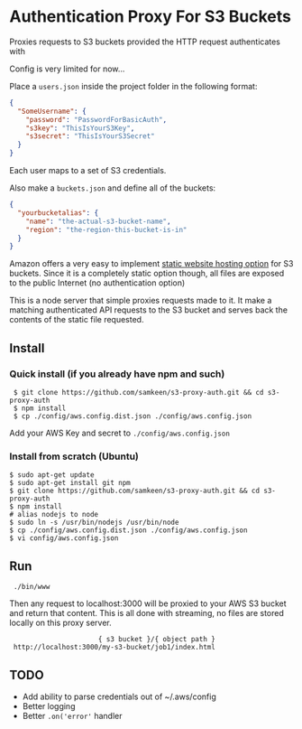 # Authentication Proxy For S3 Buckets

Proxies requests to S3 buckets provided the HTTP request authenticates with

Config is very limited for now...

Place a `users.json` inside the project folder in the following format:

```json
{
  "SomeUsername": {
    "password": "PasswordForBasicAuth",
    "s3key": "ThisIsYourS3Key",
    "s3secret": "ThisIsYourS3Secret"
  }
}
```

Each user maps to a set of S3 credentials.

Also make a `buckets.json` and define all of the buckets:

```json
{
  "yourbucketalias": {
    "name": "the-actual-s3-bucket-name",
    "region": "the-region-this-bucket-is-in"
  }
}
```









Amazon offers a very easy to implement [static website hosting option](http://docs.aws.amazon.com/AmazonS3/latest/dev/WebsiteHosting.html)
for S3 buckets. Since it is a completely static option though, all files are exposed to the public Internet (no authentication option)

This is a node server that simple proxies requests made to it.  It make a matching authenticated API requests to the S3 bucket and serves back the contents of the static file requested.

## Install

### Quick install (if you already have npm and such)

     $ git clone https://github.com/samkeen/s3-proxy-auth.git && cd s3-proxy-auth
     $ npm install
     $ cp ./config/aws.config.dist.json ./config/aws.config.json

Add your AWS Key and secret to `./config/aws.config.json`

### Install from scratch (Ubuntu)

    $ sudo apt-get update
    $ sudo apt-get install git npm
    $ git clone https://github.com/samkeen/s3-proxy-auth.git && cd s3-proxy-auth
    $ npm install
    # alias nodejs to node
    $ sudo ln -s /usr/bin/nodejs /usr/bin/node
    $ cp ./config/aws.config.dist.json ./config/aws.config.json
    $ vi config/aws.config.json


## Run

     ./bin/www

Then any request to localhost:3000 will be proxied to your AWS S3 bucket and return that content.  This is all done
with streaming, no files are stored locally on this proxy server.

                          { s3 bucket }/{ object path }
     http://localhost:3000/my-s3-bucket/job1/index.html

## TODO

- Add ability to parse credentials out of ~/.aws/config
- Better logging
- Better `.on('error'` handler
